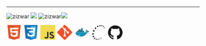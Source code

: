 
---

 <img src="https://github-readme-activity-graph.vercel.app/graph?username=Zizwar&bg_color=0d1117&color=708090&line=139ae1&point=ffffff&area=true&hide_border=true" width="375"  alt="zizwar"/> <img src="https://github-readme-stats.vercel.app/api?username=zizwar&include_all_commits=true&count_private=true&show_icons=true&line_height=20&title_color=7A7ADB&icon_color=2234AE&text_color=D3D3D3&bg_color=0,000000,130F40" width="375"/> <img src="https://github-readme-stats.vercel.app/api/top-langs/?username=zizwar&hide=html&layout=compact&theme=tokyonight" width="240"  alt="zizwar"/>![](https://github-profile-summary-cards.vercel.app/api/cards/profile-details?username=zizwar&theme=tokyonight)

<img height="40" src="https://raw.githubusercontent.com/devicons/devicon/master/icons/html5/html5-original.svg"> <img height="40" src="https://raw.githubusercontent.com/devicons/devicon/master/icons/css3/css3-original.svg"> <img height="40" src="https://raw.githubusercontent.com/devicons/devicon/master/icons/javascript/javascript-original.svg"> <img height="40" src="https://raw.githubusercontent.com/devicons/devicon/master/icons/git/git-original.svg"> <img height="40" src="https://raw.githubusercontent.com/devicons/devicon/master/icons/docker/docker-original.svg"> <img height="40" src="https://raw.githubusercontent.com/devicons/devicon/master/icons/ssh/ssh-original.svg"> <img height="40" src="https://raw.githubusercontent.com/devicons/devicon/master/icons/github/github-original.svg"> 




